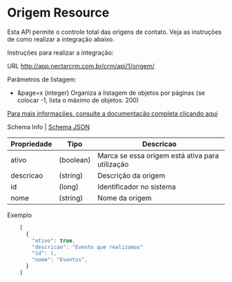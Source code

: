 # Origem Resource

Esta API permite o controle total das origens de contato. Veja as instruções de como realizar a integração abaixo.

Instruções para realizar a integração:

URL
http://app.nectarcrm.com.br/crm/api/1/origem/

Parâmetros de listagem:
* &page=x (integer) Organiza a listagem de objetos por páginas (se colocar -1, lista o máximo de objetos: 200)

[Para mais informações, consulte a documentação completa clicando aqui](http://docs.nectarcrm.apiary.io)

Schema Info | [Schema JSON](schema.json)

Propriedade | Tipo | Descricao
------------ | ------------- | -------------
ativo | (boolean) | Marca se essa origem está ativa para utilização
descricao | (string) | Descrição da origem
id | (long) | Identificador no sistema
nome | (string) | Nome da origem

Exemplo
```js
    [
      {
        "ativo": true,
        "descricao": "Evento que realizamos"
        "id": 1,
        "nome": "Eventos",
      }
    ]
```